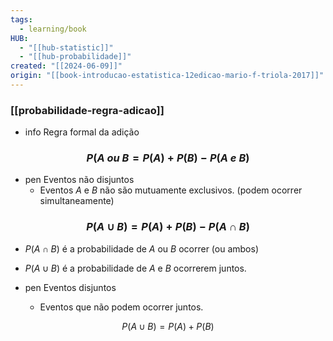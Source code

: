 ```yaml
---
tags:
  - learning/book
HUB:
  - "[[hub-statistic]]"
  - "[[hub-probabilidade]]"
created: "[[2024-06-09]]"
origin: "[[book-introducao-estatistica-12edicao-mario-f-triola-2017]]"
---
```

### [[probabilidade-regra-adicao]]

- info Regra formal da adição
### $$P(A\ ou\ B=P(A)+P(B)-P(A\ e\ B)$$
- pen Eventos não disjuntos 
	- Eventos $A$ e $B$ não são mutuamente exclusivos.  (podem ocorrer simultaneamente)
### $$P(A\cup B)=P(A)+P(B)-P(A\cap B)$$
- $P(A\cap B)$ é a probabilidade de $A$ ou $B$ ocorrer (ou ambos)
- $P(A\cup B)$ é a probabilidade de $A$ e $B$ ocorrerem juntos.

- pen Eventos disjuntos
	- Eventos que não podem ocorrer juntos.

$$P(A\cup B)=P(A)+P(B)$$